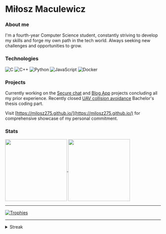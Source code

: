 # Miłosz Maculewicz

### About me

I'm a fourth-year Computer Science student, constantly striving to develop my skills and forge my own path in the tech world. Always seeking new challenges and opportunities to grow.

### Technologies

![C](https://img.shields.io/badge/C-grey?style=for-the-badge)
![C++](https://img.shields.io/badge/C++-navy?style=for-the-badge)
![Python](https://img.shields.io/badge/Python-purple?style=for-the-badge)
![JavaScript](https://img.shields.io/badge/JavaScript-yellow?style=for-the-badge)
![Docker](https://img.shields.io/badge/Docker-blue?style=for-the-badge)

### Projects

Currently working on the [Secure chat](https://github.com/milosz275/secure-chat) and [Blog App](https://github.com/milosz275/blog-app) projects concluding all my prior experience. Recently closed [UAV collision avoidance](https://github.com/milosz275/uav-collision-avoidance) Bachelor's thesis coding part.

Visit [https://milosz275.github.io/](https://milosz275.github.io/) for comprehensive showcase of my personal commitment.

### Stats

<a href="https://github.com/anuraghazra/github-readme-stats">
  <img height=200 align="center" src="https://github-readme-stats.vercel.app/api?username=milosz275&show_icons=true&theme=transparent" />
</a>
<a href="https://github.com/anuraghazra/convoychat">
  <img height=200 align="center" src="https://github-readme-stats.vercel.app/api/top-langs?username=milosz275&show_icons=true&theme=transparent&layout=compact&langs_count=8&card_width=320" />
</a>

---

[![Trophies](https://github-profile-trophy.vercel.app/?username=milosz275&theme=darkhub&column=3&margin-w=15&margin-h=15)](https://github.com/ryo-ma/github-profile-trophy)

---

<details>
<summary>Streak</summary>
<img src="https://github-readme-streak-stats-iota-eosin.vercel.app?user=milosz275&theme=transparent" alt="GitHub Streak" />
</details>

